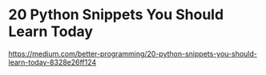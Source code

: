 
# 20 Python Snippets You Should Learn Today
https://medium.com/better-programming/20-python-snippets-you-should-learn-today-8328e26ff124
